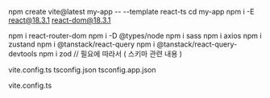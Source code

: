 <!-- 실행 -->
npm create vite@latest my-app -- --template react-ts
cd my-app
npm i -E react@18.3.1 react-dom@18.3.1


<!-- NPM -->
npm i react-router-dom
npm i -D @types/node
npm i sass
npm i axios
npm i zustand
npm i @tanstack/react-query
npm i @tanstack/react-query-devtools
npm i zod // 필요에 따라서 ( 스키마 관련 내용 )


<!-- alias 설정 -->
vite.config.ts
tsconfig.json
tsconfig.app.json

<!-- Proxy 설정 -->
vite.config.ts
